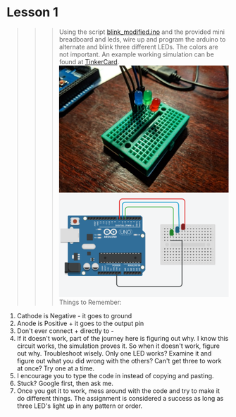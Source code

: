 # Lesson 1
>>> Using the script [blink_modified.ino](https://github.com/JawaTradingCo/Arduino/blob/master/Lesson%201/blink_modified.ino) and the provided mini breadboard and leds, wire up and program the arduino to alternate and blink three different LEDs. The colors are not important. An example working simulation can be found at [TinkerCard](https://www.tinkercad.com/things/deh4Cn99iYP-zach-lesson-1).
![picture](https://github.com/JawaTradingCo/Arduino/blob/master/Lesson%201/b4a24f19-d74f-41d5-b85d-2db318e99d6a.jpg "Picture")
![schematic](https://github.com/JawaTradingCo/Arduino/blob/master/Lesson%201/Sketch.png "Schematic")
Things to Remember:
1. Cathode is Negative - it goes to ground
2. Anode is Positive + it goes to the output pin
3. Don't ever connect + directly to -
4. If it doesn't work, part of the journey here is figuring out why. I know this circuit works, the simulation proves it. So when it doesn't work, figure out why. Troubleshoot wisely. Only one LED works? Examine it and figure out what you did wrong with the others? Can't get three to work at once? Try one at a time.
5. I encourage you to type the code in instead of copying and pasting.
6. Stuck? Google first, then ask me.
7. Once you get it to work, mess around with the code and try to make it do different things. The assignment is considered a success as long as three LED's light up in any pattern or order.
